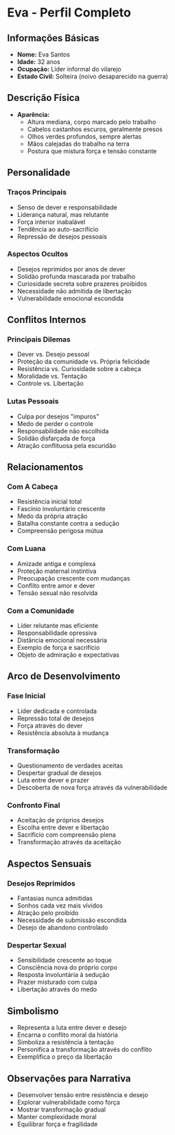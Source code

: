 # Eva - Perfil Completo

## Informações Básicas
- **Nome:** Eva Santos
- **Idade:** 32 anos
- **Ocupação:** Líder informal do vilarejo
- **Estado Civil:** Solteira (noivo desaparecido na guerra)

## Descrição Física
- **Aparência:**
  - Altura mediana, corpo marcado pelo trabalho
  - Cabelos castanhos escuros, geralmente presos
  - Olhos verdes profundos, sempre alertas
  - Mãos calejadas do trabalho na terra
  - Postura que mistura força e tensão constante

## Personalidade
### Traços Principais
- Senso de dever e responsabilidade
- Liderança natural, mas relutante
- Força interior inabalável
- Tendência ao auto-sacrifício
- Repressão de desejos pessoais

### Aspectos Ocultos
- Desejos reprimidos por anos de dever
- Solidão profunda mascarada por trabalho
- Curiosidade secreta sobre prazeres proibidos
- Necessidade não admitida de libertação
- Vulnerabilidade emocional escondida

## Conflitos Internos
### Principais Dilemas
- Dever vs. Desejo pessoal
- Proteção da comunidade vs. Própria felicidade
- Resistência vs. Curiosidade sobre a cabeça
- Moralidade vs. Tentação
- Controle vs. Libertação

### Lutas Pessoais
- Culpa por desejos "impuros"
- Medo de perder o controle
- Responsabilidade não escolhida
- Solidão disfarçada de força
- Atração conflituosa pela escuridão

## Relacionamentos
### Com A Cabeça
- Resistência inicial total
- Fascínio involuntário crescente
- Medo da própria atração
- Batalha constante contra a sedução
- Compreensão perigosa mútua

### Com Luana
- Amizade antiga e complexa
- Proteção maternal instintiva
- Preocupação crescente com mudanças
- Conflito entre amor e dever
- Tensão sexual não resolvida

### Com a Comunidade
- Líder relutante mas eficiente
- Responsabilidade opressiva
- Distância emocional necessária
- Exemplo de força e sacrifício
- Objeto de admiração e expectativas

## Arco de Desenvolvimento
### Fase Inicial
- Líder dedicada e controlada
- Repressão total de desejos
- Força através do dever
- Resistência absoluta à mudança

### Transformação
- Questionamento de verdades aceitas
- Despertar gradual de desejos
- Luta entre dever e prazer
- Descoberta de nova força através da vulnerabilidade

### Confronto Final
- Aceitação de próprios desejos
- Escolha entre dever e libertação
- Sacrifício com compreensão plena
- Transformação através da aceitação

## Aspectos Sensuais
### Desejos Reprimidos
- Fantasias nunca admitidas
- Sonhos cada vez mais vívidos
- Atração pelo proibido
- Necessidade de submissão escondida
- Desejo de abandono controlado

### Despertar Sexual
- Sensibilidade crescente ao toque
- Consciência nova do próprio corpo
- Resposta involuntária à sedução
- Prazer misturado com culpa
- Libertação através do medo

## Simbolismo
- Representa a luta entre dever e desejo
- Encarna o conflito moral da história
- Simboliza a resistência à tentação
- Personifica a transformação através do conflito
- Exemplifica o preço da libertação

## Observações para Narrativa
- Desenvolver tensão entre resistência e desejo
- Explorar vulnerabilidade como força
- Mostrar transformação gradual
- Manter complexidade moral
- Equilibrar força e fragilidade
